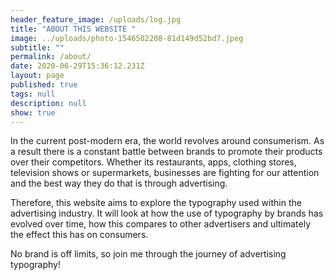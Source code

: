```yaml
---
header_feature_image: /uploads/log.jpg
title: "ABOUT THIS WEBSITE "
image: ../uploads/photo-1546502208-81d149d52bd7.jpeg
subtitle: ""
permalink: /about/
date: 2020-06-29T15:36:12.231Z
layout: page
published: true
tags: null
description: null
show: true
---
```

In the current post-modern era, the world revolves around consumerism. As a result there is a constant battle between brands to promote their products over their competitors. Whether its restaurants, apps, clothing stores, television shows or supermarkets, businesses are fighting for our attention and the best way they do that is through advertising. 

Therefore, this website aims to explore the typography used within the advertising industry. It will look at how the use of typography by brands has evolved over time, how this compares to other advertisers and ultimately the effect this has on consumers. 

No brand is off limits, so join me through the journey of advertising typography!